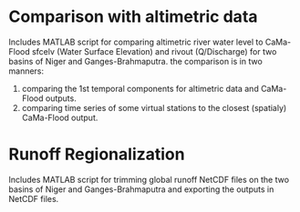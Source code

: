 
# Comparison with altimetric data

Includes MATLAB script for comparing altimetric river water level to CaMa-Flood sfcelv (Water Surface Elevation) and rivout (Q/Discharge) for two basins of Niger and Ganges-Brahmaputra.
the comparison is in two manners:
  1. comparing the 1st temporal components for altimetric data and CaMa-Flood outputs. 
  2. comparing time series of some virtual stations to the closest (spatialy) CaMa-Flood output.


# Runoff Regionalization

Includes MATLAB script for trimming global runoff NetCDF files on the two basins of Niger and Ganges-Brahmaputra and exporting the outputs in NetCDF files.
